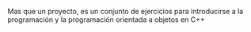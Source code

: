 Mas que un proyecto, es un conjunto de ejercicios para introducirse a la programación y la programación orientada a objetos en C++
